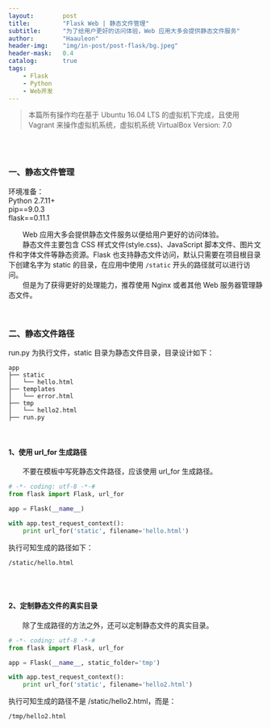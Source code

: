 ```yaml
---
layout:        post
title:         "Flask Web | 静态文件管理"
subtitle:      "为了给用户更好的访问体验，Web 应用大多会提供静态文件服务"
author:        "Haauleon"
header-img:    "img/in-post/post-flask/bg.jpeg"
header-mask:   0.4
catalog:       true
tags:
    - Flask
    - Python
    - Web开发
---
```


> 本篇所有操作均在基于 Ubuntu 16.04 LTS 的虚拟机下完成，且使用 Vagrant 来操作虚拟机系统，虚拟机系统 VirtualBox Version: 7.0 

<br>
<br>

### 一、静态文件管理
环境准备：     
Python 2.7.11+      
pip==9.0.3     
flask==0.11.1   

&emsp;&emsp;Web 应用大多会提供静态文件服务以便给用户更好的访问体验。         
&emsp;&emsp;静态文件主要包含 CSS 样式文件(style.css)、JavaScript 脚本文件、图片文件和字体文件等静态资源。Flask 也支持静态文件访问，默认只需要在项目根目录下创建名字为 static 的目录，在应用中使用 `/static` 开头的路径就可以进行访问。        
&emsp;&emsp;但是为了获得更好的处理能力，推荐使用 Nginx 或者其他 Web 服务器管理静态文件。      

<br>

### 二、静态文件路径
run.py 为执行文件，static 目录为静态文件目录，目录设计如下：        
```
app
├── static
│   └── hello.html
├── templates
│   └── error.html
├── tmp
│   └── hello2.html
├── run.py
```

<br>

#### 1、使用 url_for 生成路径
&emsp;&emsp;不要在模板中写死静态文件路径，应该使用 url_for 生成路径。      
```python
# -*- coding: utf-8 -*-#
from flask import Flask, url_for

app = Flask(__name__)

with app.test_request_context():
    print url_for('static', filename='hello.html')
```

执行可知生成的路径如下：            
```
/static/hello.html
```

<br>
<br>

#### 2、定制静态文件的真实目录
&emsp;&emsp;除了生成路径的方法之外，还可以定制静态文件的真实目录。     
```python
# -*- coding: utf-8 -*-#
from flask import Flask, url_for

app = Flask(__name__, static_folder='tmp')

with app.test_request_context():
    print url_for('static', filename='hello2.html')
```

执行可知生成的路径不是 /static/hello2.html，而是：      
```
/tmp/hello2.html
```